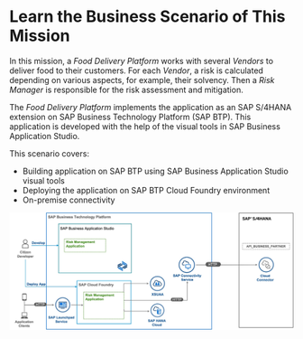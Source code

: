 # Learn the Business Scenario of This Mission

In this mission, a *Food Delivery Platform* works with several *Vendors* to deliver food to their customers. For each *Vendor*, a risk is calculated depending on various aspects, for example, their solvency. Then a *Risk Manager* is responsible for the risk assessment and mitigation.

The *Food Delivery Platform* implements the application as an SAP S/4HANA extension on SAP Business Technology Platform (SAP BTP). This application is developed with the help of the visual tools in SAP Business Application Studio.

This scenario covers:
* Building application on SAP BTP using SAP Business Application Studio visual tools
* Deploying the application on SAP BTP Cloud Foundry environment
* On-premise connectivity

![Business Scenario](././images/SolutionDiagramBas1.jpg)



